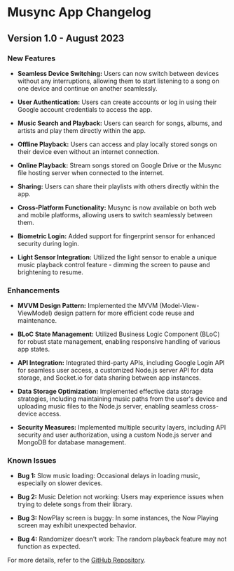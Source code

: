 # Musync App Changelog

## Version 1.0 - August 2023

### New Features

- **Seamless Device Switching:** Users can now switch between devices without any interruptions, allowing them to start listening to a song on one device and continue on another seamlessly.

- **User Authentication:** Users can create accounts or log in using their Google account credentials to access the app.

- **Music Search and Playback:** Users can search for songs, albums, and artists and play them directly within the app.

- **Offline Playback:** Users can access and play locally stored songs on their device even without an internet connection.

- **Online Playback:** Stream songs stored on Google Drive or the Musync file hosting server when connected to the internet.

- **Sharing:** Users can share their playlists with others directly within the app.

- **Cross-Platform Functionality:** Musync is now available on both web and mobile platforms, allowing users to switch seamlessly between them.

- **Biometric Login:** Added support for fingerprint sensor for enhanced security during login.

- **Light Sensor Integration:** Utilized the light sensor to enable a unique music playback control feature - dimming the screen to pause and brightening to resume.

### Enhancements

- **MVVM Design Pattern:** Implemented the MVVM (Model-View-ViewModel) design pattern for more efficient code reuse and maintenance.

- **BLoC State Management:** Utilized Business Logic Component (BLoC) for robust state management, enabling responsive handling of various app states.

- **API Integration:** Integrated third-party APIs, including Google Login API for seamless user access, a customized Node.js server API for data storage, and Socket.io for data sharing between app instances.

- **Data Storage Optimization:** Implemented effective data storage strategies, including maintaining music paths from the user's device and uploading music files to the Node.js server, enabling seamless cross-device access.

- **Security Measures:** Implemented multiple security layers, including API security and user authorization, using a custom Node.js server and MongoDB for database management.

### Known Issues

- **Bug 1:** Slow music loading: Occasional delays in loading music, especially on slower devices.

- **Bug 2:** Music Deletion not working: Users may experience issues when trying to delete songs from their library.

- **Bug 3:** NowPlay screen is buggy: In some instances, the Now Playing screen may exhibit unexpected behavior.

- **Bug 4:** Randomizer doesn't work: The random playback feature may not function as expected.

For more details, refer to the [GitHub Repository](https://github.com/AlexxyQQ/Musync).
